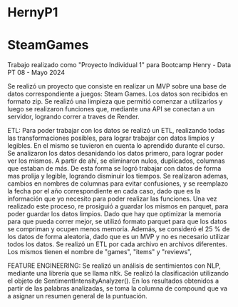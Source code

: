 # HernyP1
# SteamGames
Trabajo realizado como "Proyecto Individual 1" para Bootcamp Henry - Data PT 08 -  Mayo 2024


Se realizó un proyecto que consiste en realizar un MVP sobre una base de datos correspondiente a juegos: Steam Games.
Los datos son recibidos en formato zip. Se realizó una limpieza que permitió comenzar a utilizarlos y luego se realizaron funciones que, mediante una API se conectan a un servidor, logrando correr a traves de Render.

ETL:
Para poder trabajar con los datos se realizó un ETL, realizando todas las transformaciones posibles, para lograr trabajar con datos limpios y legibles.
En el mismo se tuvieron en cuenta lo aprendido durante el curso.
Se analizaron los datos desanidando los datos primero, para lograr poder ver los mismos. 
A partir de ahí, se eliminaron nulos, duplicados, columnas que estaban de más. De esta forma se logró trabajar con datos de forma mas prolija y legible, logrando disminuir los tiempos.
Se realizaron ademas, cambios en nombres de columnas para evitar confusiones, y se reemplazo la fecha por el año correspondiente en cada caso, dado que es la información que yo necesito para poder realizar las funciones.
Una vez realizado este proceso, re prosiguió a guardar los mismos en parquet, para poder guardar los datos limpios.
Dado que hay que optimizar la memoria para que pueda correr mejor, se utilizó formato parquet para que los datos se compriman y ocupen menos memoria. Además, se consideró el 25 % de los datos de forma aleatoria, dado que es un MVP y no es necesario utilizar todos los datos.
Se realizó un ETL por cada archivo en archivos diferentes.
Los mismos tienen el nombre de "games", "items" y "reviews",

FEATURE ENGINEERING:
Se realizó un análisis de sentimientos con NLP, mediante una librería que se llama nltk.
Se realizó la clasificación utilizando el objeto de SentimentIntensityAnalyzer().
En los resultados obtenidos a partir de las palabras analizadas, se toma la columna de compound  que va a asignar un resumen general de la puntuación. 



